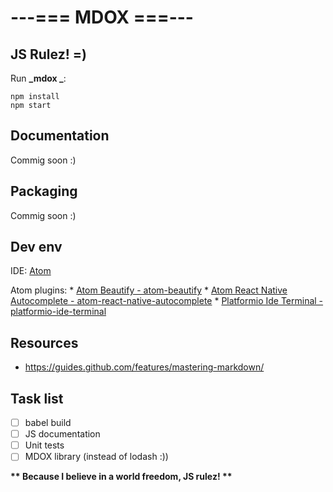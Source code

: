 # ---=== MDOX ===---

## JS Rulez! =)

Run __\_mdox \___:
```
npm install
npm start
```

## Documentation

Commig soon :)

## Packaging

Commig soon :)

## Dev env

IDE: [Atom](https://atom.io/)

Atom plugins:
	* [Atom Beautify - atom-beautify](https://atom.io/packages/atom-beautify)
	* [Atom React Native Autocomplete - atom-react-native-autocomplete](https://atom.io/packages/atom-react-native-autocomplete)
	* [Platformio Ide Terminal - platformio-ide-terminal](https://atom.io/packages/platformio-ide-terminal)

## Resources

* https://guides.github.com/features/mastering-markdown/


## Task list

- [ ] babel build
- [ ] JS documentation
- [ ] Unit tests
- [ ] MDOX library (instead of lodash :))

__** Because I believe in a world freedom, JS rulez! **__
